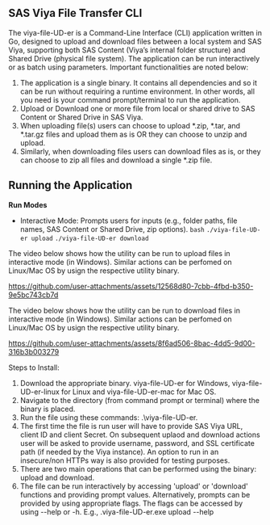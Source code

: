 ## SAS Viya File Transfer CLI

The viya-file-UD-er is a Command-Line Interface (CLI) application written in Go, designed to upload and download files between a local system and SAS Viya, supporting both SAS Content (Viya’s internal folder structure) and Shared Drive (physical file system). The application can be run interactively or as batch using parameters. Important functionalities are noted below:
1. The application is a single binary. It contains all dependencies and so it can be run without requiring a runtime environment. In other words, all you need is your command prompt/terminal to run the application.
2. Upload or Download one or more file from local or shared drive to SAS Content or Shared Drive in SAS Viya.
3. When uploading file(s) users can choose to upload *.zip, *.tar, and *.tar.gz files and upload them as is OR they can choose to unzip and upload.
4. Similarly, when downloading files users can download files as is, or they can choose to zip all files and download a single *.zip file.

## Running the Application
**Run Modes**
- Interactive Mode: Prompts users for inputs (e.g., folder paths, file names, SAS Content or Shared Drive, zip options).
```bash```
```./viya-file-UD-er upload```
```./viya-file-UD-er download ```

The video below shows how the utility can be run to upload files in interactive mode (in Windows). Similar actions can be perfomed on Linux/Mac OS by usign the respective utility binary.

https://github.com/user-attachments/assets/12568d80-7cbb-4fbd-b350-9e5bc743cb7d

The video below shows how the utility can be run to download files in interactive mode (in Windows). Similar actions can be perfomed on Linux/Mac OS by usign the respective utility binary.

https://github.com/user-attachments/assets/8f6ad506-8bac-4dd5-9d00-316b3b003279

Steps to Install:
1. Download the appropriate binary. viya-file-UD-er for Windows, viya-file-UD-er-linux for Linux and viya-file-UD-er-mac for Mac OS.
2. Navigate to the directory (from command prompt or terminal) where the binary is placed.
3. Run the file using these commands: .\viya-file-UD-er.
4. The first time the file is run user will have to provide SAS Viya URL, client ID and client Secret. On subsequent uplaod and download actions user will be asked to provide username, password, and SSL certificate path (if needed by the Viya instance). An option to run in an insecure/non HTTPs way is also provided for testing purposes.
5. There are two main operations that can be performed using the binary: upload and download.
6. The file can be run interactively by accessing 'upload' or 'download' functions and providing prompt values. Alternatively, prompts can be provided by using appropriate flags. The flags can be accessed by using --help or -h. E.g., \.viya-file-UD-er.exe upload --help
